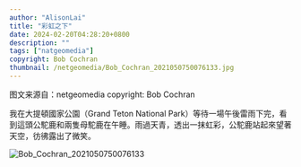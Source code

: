 ```yaml
---
author: "AlisonLai"
title: "彩虹之下"
date: 2024-02-20T04:28:20+0800
description: ""
tags: ["natgeomedia"]
copyright: Bob Cochran
thumbnail: /netgeomedia/Bob_Cochran_2021050750076133.jpg
---
```

图文来源自：netgeomedia  copyright: Bob Cochran

我在大提頓國家公園（Grand Teton National Park）等待一場午後雷雨下完，看到這頭公駝鹿和兩隻母駝鹿在午睡。雨過天青，透出一抹虹彩，公駝鹿站起來望著天空，彷彿露出了微笑。

![Bob_Cochran_2021050750076133](/netgeomedia/Bob_Cochran_2021050750076133.jpg)